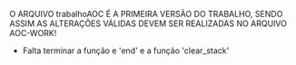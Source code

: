 O ARQUIVO trabalhoAOC É A PRIMEIRA VERSÃO DO TRABALHO, SENDO ASSIM AS ALTERAÇÕES VÁLIDAS DEVEM SER REALIZADAS NO ARQUIVO AOC-WORK!
- Falta terminar a função e 'end' e a função 'clear_stack'
